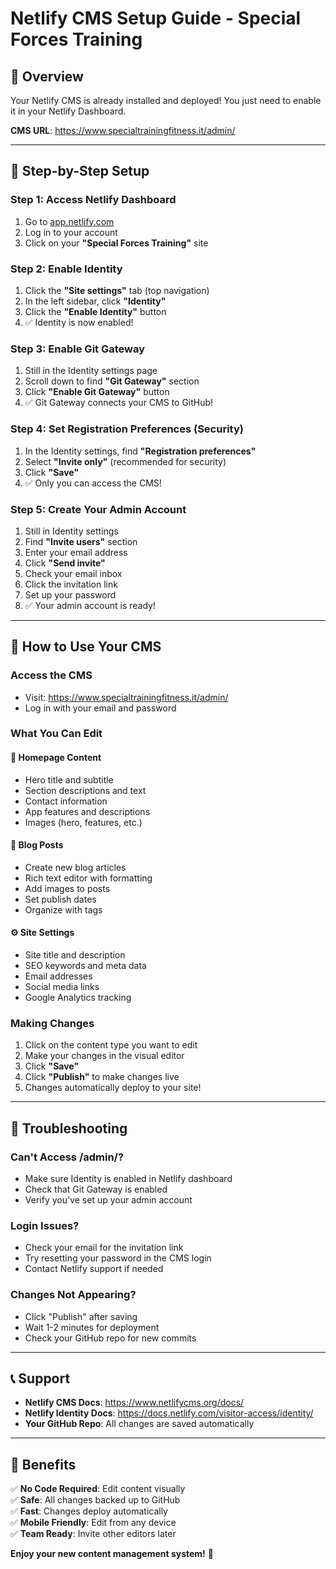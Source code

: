 # Netlify CMS Setup Guide - Special Forces Training

## 🎯 Overview
Your Netlify CMS is already installed and deployed! You just need to enable it in your Netlify Dashboard.

**CMS URL**: https://www.specialtrainingfitness.it/admin/

---

## 🚀 Step-by-Step Setup

### **Step 1: Access Netlify Dashboard**
1. Go to [app.netlify.com](https://app.netlify.com)
2. Log in to your account
3. Click on your **"Special Forces Training"** site

### **Step 2: Enable Identity**
1. Click the **"Site settings"** tab (top navigation)
2. In the left sidebar, click **"Identity"**
3. Click the **"Enable Identity"** button
4. ✅ Identity is now enabled!

### **Step 3: Enable Git Gateway**
1. Still in the Identity settings page
2. Scroll down to find **"Git Gateway"** section
3. Click **"Enable Git Gateway"** button
4. ✅ Git Gateway connects your CMS to GitHub!

### **Step 4: Set Registration Preferences (Security)**
1. In the Identity settings, find **"Registration preferences"**
2. Select **"Invite only"** (recommended for security)
3. Click **"Save"**
4. ✅ Only you can access the CMS!

### **Step 5: Create Your Admin Account**
1. Still in Identity settings
2. Find **"Invite users"** section
3. Enter your email address
4. Click **"Send invite"**
5. Check your email inbox
6. Click the invitation link
7. Set up your password
8. ✅ Your admin account is ready!

---

## 🎨 How to Use Your CMS

### **Access the CMS**
- Visit: https://www.specialtrainingfitness.it/admin/
- Log in with your email and password

### **What You Can Edit**

#### **📝 Homepage Content**
- Hero title and subtitle
- Section descriptions and text
- Contact information
- App features and descriptions
- Images (hero, features, etc.)

#### **📰 Blog Posts**
- Create new blog articles
- Rich text editor with formatting
- Add images to posts
- Set publish dates
- Organize with tags

#### **⚙️ Site Settings**
- Site title and description
- SEO keywords and meta data
- Email addresses
- Social media links
- Google Analytics tracking

### **Making Changes**
1. Click on the content type you want to edit
2. Make your changes in the visual editor
3. Click **"Save"** 
4. Click **"Publish"** to make changes live
5. Changes automatically deploy to your site!

---

## 🔧 Troubleshooting

### **Can't Access /admin/?**
- Make sure Identity is enabled in Netlify dashboard
- Check that Git Gateway is enabled
- Verify you've set up your admin account

### **Login Issues?**
- Check your email for the invitation link
- Try resetting your password in the CMS login
- Contact Netlify support if needed

### **Changes Not Appearing?**
- Click "Publish" after saving
- Wait 1-2 minutes for deployment
- Check your GitHub repo for new commits

---

## 📞 Support
- **Netlify CMS Docs**: https://www.netlifycms.org/docs/
- **Netlify Identity Docs**: https://docs.netlify.com/visitor-access/identity/
- **Your GitHub Repo**: All changes are saved automatically

---

## 🎉 Benefits

✅ **No Code Required**: Edit content visually  
✅ **Safe**: All changes backed up to GitHub  
✅ **Fast**: Changes deploy automatically  
✅ **Mobile Friendly**: Edit from any device  
✅ **Team Ready**: Invite other editors later  

**Enjoy your new content management system!** 🚀